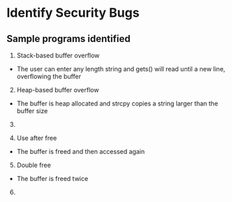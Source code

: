 # Identify Security Bugs

## Sample programs identified

1. Stack-based buffer overflow

- The user can enter any length string and gets() will read until a new line, overflowing the buffer

2. Heap-based buffer overflow 

- The buffer is heap allocated and strcpy copies a string larger than the buffer size

3. 

4. Use after free

- The buffer is freed and then accessed again

5. Double free

- The buffer is freed twice

6. 
